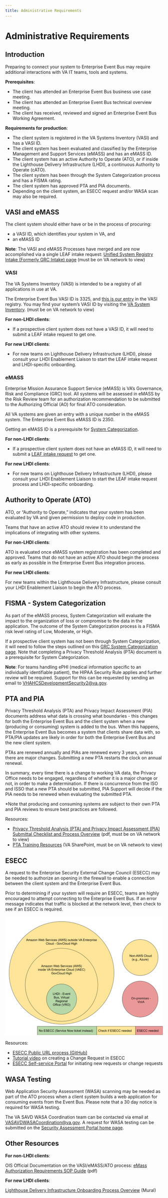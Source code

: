 ```yaml
---
title: Administrative Requirements
---
```


# Administrative Requirements

## Introduction

Preparing to connect your system to Enterprise Event Bus may require additional interactions with VA IT teams, tools and systems.

**Prerequisites**:

* The client has attended an Enterprise Event Bus business use case meeting.
* The client has attended an Enterprise Event Bus technical overview meeting.
* The client has received, reviewed and signed an Enterprise Event Bus Working Agreement.

**Requirements for production**:

* The client system is registered in the VA Systems Inventory (VASI) and has a VASI ID.
* The client system has been evaluated and classified by the Enterprise Management and Support Services (eMASS) and has an eMASS ID. 
* The client system has an active Authority to Operate (ATO), or if inside the Lighthouse Delivery Infrastructure (LHDI), a continuous Authority to Operate (cATO).
* The client system has been through the System Categorization process and has a FISMA rating.
* The client system has approved PTA and PIA documents.
* Depending on the client system, an ESECC request and/or WASA scan may also be required.

## VASI and eMASS 

The client system should either have or be in the process of procuring: 

* a VASI ID, which identifies your system in VA, and
* an eMASS ID

**Note**: The VASI and eMASS Processes have merged and are now accomplished via a single LEAF intake request: [Unified System Registry Intake (Formerly GRC Intake) page](https://leaf.va.gov/NATIONAL/103/cybersecurity_request_portal/) (must be on VA network to view)

### VASI

The VA Systems Inventory (VASI) is intended to be a registry of all applications in use at VA. 

The Enterprise Event Bus VASI ID is 3325, and [this is our entry](https://vaww.vear.ea.oit.va.gov/system_and_application_domain_defs_system_381405.htm) in the VASI registry. You may find your system’s VASI ID by visiting the [VA System Inventory](https://vaww.vear.ea.oit.va.gov/). (must be on VA network to view)

**For non-LHDI clients**:

* If a prospective client system does not have a VASI ID, it will need to submit a LEAF intake request to get one. 

**For new LHDI clients**:

* For new teams on Lighthouse Delivery Infrastructure (LHDI), please consult your LHDI Enablement Liaison to start the LEAF intake request and LHDI-specific onboarding. 

### eMASS

Enterprise Mission Assurance Support Service (eMASS) is VA’s Governance, Risk and Compliance (GRC) tool. All systems will be assessed in eMASS by the Risk Review team for an authorization recommendation to be submitted to the Authorizing Official (AO) for final ATO consideration.

All VA systems are given an entry with a unique number in the eMASS system. The Enterprise Event Bus eMASS ID is 2350. 

Getting an eMASS ID is a prerequisite for [System Categorization](#fisma-system-categorization). 

**For non-LHDI clients**:

* If a prospective client system does not have an eMASS ID, it will need to submit a [LEAF intake request](https://leaf.va.gov/NATIONAL/103/cybersecurity_request_portal/) to get one.

**For new LHDI clients**:

* For new teams on Lighthouse Delivery Infrastructure (LHDI), please consult your LHDI Enablement Liaison to start the LEAF intake request process and LHDI-specific onboarding. 

## Authority to Operate (ATO)

ATO, or “Authority to Operate,” indicates that your system has been evaluated by VA and given permission to deploy code in production.

Teams that have an active ATO should review it to understand the implications of integrating with other systems.

**For non-LHDI clients**:

ATO is evaluated once eMASS system registration has been completed and approved. Teams that do not have an active ATO should begin the process as early as possible in the Enterprise Event Bus integration process.

**For new LHDI clients**:

For new teams within the Lighthouse Delivery Infrastructure, please consult your LHDI Enablement Liaison to begin the ATO process.

## FISMA - System Categorization

As part of the eMASS process, System Categorization will evaluate the impact to the organization of loss or compromise to the data in the application. The outcome of the System Categorization process is a FISMA risk level rating of Low, Moderate, or High.

If a prospective client system has not been through System Categorization, it will need to follow the steps outlined on this [GRC System Categorization page](https://confluence.devops.va.gov/display/VAExternal/GRC+-+System+Categorization). Note that completing a Privacy Threshold Analysis (PTA) document is a prerequisite for System Categorization.

**Note**: For teams handling ePHI (medical information specific to an individually identifiable patient), the HIPAA Security Rule applies and further review will be required. Support for this can be requested by sending an email to [VHAHCSDevelopmentSecurity2@va.gov](mailto:VHAHCSDevelopmentSecurity2@va.gov).

## PTA and PIA

Privacy Threshold Analysis (PTA) and Privacy Impact Assessment (PIA) documents address what data is crossing what boundaries - this changes for both the Enterprise Event Bus and the client system when a new (producing or consuming) system is added to the bus. When this happens, the Enterprise Event Bus becomes a system that clients share data with, so PTA/PIA updates are likely in order for both the Enterprise Event Bus and the new client system.

PTAs are renewed annually and PIAs are renewed every 3 years, unless there are major changes. Submitting a new PTA restarts the clock on annual renewal.

In summary, every time there is a change to working VA data, the Privacy Office needs to be engaged, regardless of whether it is a major change or not, in order to make a determination. If there is concurrence from the ISO and ISSO that a new PTA should be submitted, PIA Support will decide if the PIA needs to be renewed when evaluating the submitted PTA.

*Note that producing and consuming systems are subject to their own PTA and PIA reviews to ensure best practices are followed.

Resources:

* [Privacy Threshold Analysis (PTA) and Privacy Impact Assessment (PIA) Submittal Checklist and Process Overview](https://dvagov.sharepoint.com/sites/OITPrivacyHub/PTA%20Training%20Resources/Forms/AllItems.aspx?id=%2Fsites%2FOITPrivacyHub%2FPTA%20Training%20Resources%2FPTA%20and%20PIA%20Submittal%20Checklist%20and%20Process%20Overview%2Epdf&parent=%2Fsites%2FOITPrivacyHub%2FPTA%20Training%20Resources&isSPOFile=1&OR=Teams%2DHL&CT=1709826099209&clickparams=eyJBcHBOYW1lIjoiVGVhbXMtRGVza3RvcCIsIkFwcFZlcnNpb24iOiIyNy8yNDAxMDQxNzUwNCIsIkhhc0ZlZGVyYXRlZFVzZXIiOmZhbHNlfQ%3D%3D) (pdf, must be on VA network to view)
* [PTA Training Resources](https://dvagov.sharepoint.com/sites/OITPrivacyHub/SitePages/Privacy-Impact-Assessment.aspx?csf=1&web=1&e=u8YJ0w) (VA SharePoint, must be on VA network to view)

## ESECC

A request to the Enterprise Security External Change Council (ESECC) may be needed to authorize an opening in the firewall to enable a connection between the client system and the Enterprise Event Bus.

Prior to determining if your system will require an ESECC, teams are highly encouraged to attempt connecting to the Enterprise Event Bus. If an error message indicates that traffic is blocked at the network level, then check to see if an ESECC is required.

![A diagram showing various scenarios indicating whether a system would need an ESECC. If you are already on the Lighthouse Delivery Infrastructure (LHDI), no ESECC is required. If you are on AWS GovCloud but outside of LHDI, check to see if an ESECC is required. If you are on Non-AWS Cloud (e.g. Azure), check to see if an ESECC is required. If you are on-premises, e.g., VistA, an ESECC is required.](img/Client-Environments-ESECC-Decision-Circles.svg)

Resources:

* [ESECC Public URL process (GitHub)](https://github.com/department-of-veterans-affairs/devops/blob/master/docs/ESECC-Public-URL-process.md#prereq)
* [Tutorial video](https://dvagov.sharepoint.com/:v:/r/sites/OITECOESDKM/KM%20video%20library/Stream%20Migrated%20Videos/Knowledge%20Management%20Videos/KB0106755%20-%20Network%20ESECC%20-%20Create%20a%20Change%20Request-20221206_034448.mp4?csf=1&web=1&e=cCAS5z&nav=eyJyZWZlcnJhbEluZm8iOnsicmVmZXJyYWxBcHAiOiJTdHJlYW1XZWJBcHAiLCJyZWZlcnJhbFZpZXciOiJTaGFyZURpYWxvZy1MaW5rIiwicmVmZXJyYWxBcHBQbGF0Zm9ybSI6IldlYiIsInJlZmVycmFsTW9kZSI6InZpZXcifX0%3D) on creating a Change Request in ESECC
* [ESECC Self-service Portal](https://esecc.va.gov/CGWeb/Main.aspx) for initiating new requests or change requests

## WASA Testing

Web Application Security Assessment (WASA) scanning may be needed as part of the ATO process when a client system builds a web application for consuming events from the Event Bus. Please note that a 30 day notice is required for WASA testing.

The VA SAVD WASA Coordination team can be contacted via email at [VASAVDWASACoordination@va.gov](mailto:VASAVDWASACoordination@va.gov). A request for WASA testing can be submitted on the [Security Assessment Portal home page](https://portalapps.vansoc.va.gov/EAS/Home).

## Other Resources

**For non-LHDI clients**:

OIS Official Documentation on the VASI/eMASS/ATO process: [eMass Authorization Requirements SOP Guide](https://dvagov.sharepoint.com/sites/OITOIS/KnowledgeService/eMassDocumentLibrary/eMASS_Authorization_Requirements_SOP_Guide.pdf) (pdf)

**For new LHDI clients**:

[Lighthouse Delivery Infrastructure Onboarding Process Overview](https://app.mural.co/t/departmentofveteransaffairs9999/m/departmentofveteransaffairs9999/1684963245734/426a066d466aad4b985d0c6fdc1887ef18cd6a8d?invited=true&sender=u7b7ab34685f00706a24a6128) (Mural)